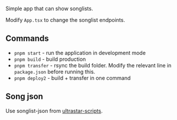 Simple app that can show songlists.

Modify `App.tsx` to change the songlist endpoints.

## Commands

* `pnpm start` - run the application in development mode
* `pnpm build` - build production
* `pnpm transfer` - rsync the build folder. Modify the relevant line in `package.json` before running this.
* `pnpm deploy2` - build + transfer in one command

## Song json
Use songlist-json from [ultrastar-scripts](https://github.com/barbeque-squared/ultrastar-scripts).
